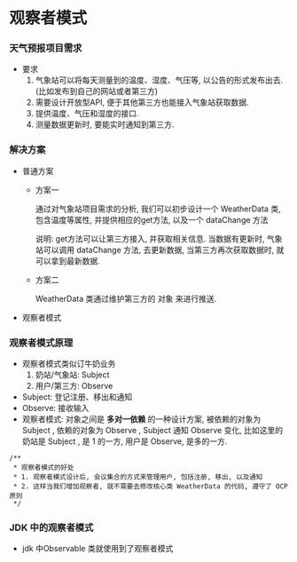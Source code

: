 # 观察者模式



### 天气预报项目需求

* 要求
  1. 气象站可以将每天测量到的温度、湿度、气压等, 以公告的形式发布出去.(比如发布到自己的网站或者第三方)
  2. 需要设计开放型API, 便于其他第三方也能接入气象站获取数据.
  3. 提供温度、气压和湿度的接口.
  4. 测量数据更新时, 要能实时通知到第三方.



### 解决方案

* 普通方案

  * 方案一

    通过对气象站项目需求的分析, 我们可以初步设计一个 WeatherData 类, 包含温度等属性, 并提供相应的get方法, 以及一个 dataChange 方法

    说明: get方法可以让第三方接入, 并获取相关信息. 当数据有更新时, 气象站可以调用 dataChange 方法, 去更新数据, 当第三方再次获取数据时, 就可以拿到最新数据.

  * 方案二

    WeatherData 类通过维护第三方的 对象 来进行推送.

* 观察者模式



### 观察者模式原理

* 观察者模式类似订牛奶业务
  1. 奶站/气象站: Subject
  2. 用户/第三方: Observe
* Subject: 登记注册、移出和通知
* Observe: 接收输入
* 观察者模式: 对象之间是 **多对一依赖** 的一种设计方案, 被依赖的对象为 Subject , 依赖的对象为 Observe , Subject 通知 Observe 变化, 比如这里的奶站是 Subject , 是 1 的一方, 用户是 Observe, 是多的一方.



```
/**
 * 观察者模式的好处
 * 1. 观察者模式设计后, 会议集合的方式来管理用户, 包括注册, 移出, 以及通知
 * 2. 这样当我们增加观察者, 就不需要去修改核心类 WeatherData 的代码, 遵守了 OCP原则
 */
```



### JDK 中的观察者模式

* jdk 中Observable 类就使用到了观察者模式



